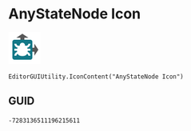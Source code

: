 # AnyStateNode Icon
![](/img/AnyStateNode%20Icon.png)

``` CSharp
EditorGUIUtility.IconContent("AnyStateNode Icon")
```
## GUID
```
-7283136511196215611
```
